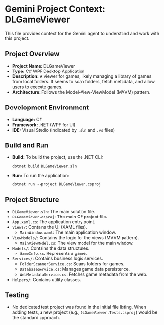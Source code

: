 # Gemini Project Context: DLGameViewer

This file provides context for the Gemini agent to understand and work with this project.

## Project Overview

- **Project Name:** DLGameViewer
- **Type:** C# WPF Desktop Application
- **Description:** A viewer for games, likely managing a library of games from local folders. It seems to scan folders, fetch metadata, and allow users to execute games.
- **Architecture:** Follows the Model-View-ViewModel (MVVM) pattern.

## Development Environment

- **Language:** C#
- **Framework:** .NET (WPF for UI)
- **IDE:** Visual Studio (indicated by `.sln` and `.vs` files)

## Build and Run

- **Build:** To build the project, use the .NET CLI:
  ```shell
  dotnet build DLGameViewer.sln
  ```
- **Run:** To run the application:
  ```shell
  dotnet run --project DLGameViewer.csproj
  ```

## Project Structure

- `DLGameViewer.sln`: The main solution file.
- `DLGameViewer.csproj`: The main C# project file.
- `App.xaml.cs`: The application entry point.
- `Views/`: Contains the UI (XAML files).
  - `MainWindow.xaml`: The main application window.
- `ViewModels/`: Contains the logic for the views (MVVM pattern).
  - `MainViewModel.cs`: The view model for the main window.
- `Models/`: Contains the data structures.
  - `GameInfo.cs`: Represents a game.
- `Services/`: Contains business logic services.
  - `FolderScannerService.cs`: Scans folders for games.
  - `DatabaseService.cs`: Manages game data persistence.
  - `WebMetadataService.cs`: Fetches game metadata from the web.
- `Helpers/`: Contains utility classes.

## Testing

- No dedicated test project was found in the initial file listing. When adding tests, a new project (e.g., `DLGameViewer.Tests.csproj`) would be the standard approach.
